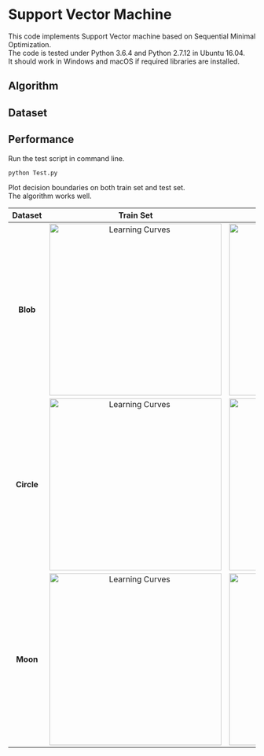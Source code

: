 # Support Vector Machine

This code implements Support Vector machine based on Sequential Minimal Optimization.  
The code is tested under Python 3.6.4 and Python 2.7.12 in Ubuntu 16.04.  
It should work in Windows and macOS if required libraries are installed.  

## Algorithm

## Dataset

## Performance

Run the test script in command line.
```
python Test.py
```
Plot decision boundaries on both train set and test set.  
The algorithm works well.

| Dataset    | Train Set | Valid Set |
|:----------:|:---------:|:---------:|
| **Blob**   | <img src="https://github.com/quqixun/MLAlgorithms/blob/master/SVM/Images/blob_train.png" alt="Learning Curves" width="350"> | <img src="https://github.com/quqixun/MLAlgorithms/blob/master/SVM/Images/blob_test.png" alt="Learning Curves" width="350"> |
| **Circle** | <img src="https://github.com/quqixun/MLAlgorithms/blob/master/SVM/Images/circle_train.png" alt="Learning Curves" width="350"> | <img src="https://github.com/quqixun/MLAlgorithms/blob/master/SVM/Images/circle_test.png" alt="Learning Curves" width="350"> |
| **Moon**   | <img src="https://github.com/quqixun/MLAlgorithms/blob/master/SVM/Images/moon_train.png" alt="Learning Curves" width="350"> | <img src="https://github.com/quqixun/MLAlgorithms/blob/master/SVM/Images/moon_test.png" alt="Learning Curves" width="350"> |
